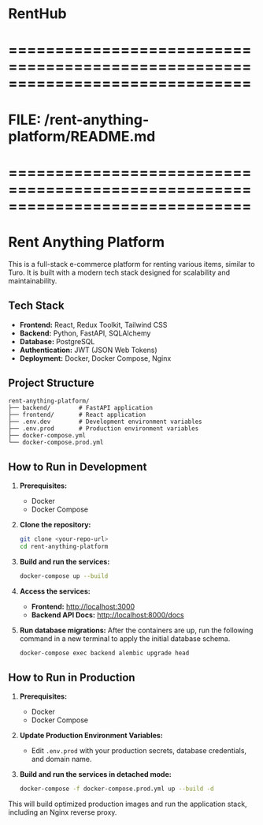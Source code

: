 # RentHub

# ==============================================================================
# FILE: /rent-anything-platform/README.md
# ==============================================================================
# Rent Anything Platform

This is a full-stack e-commerce platform for renting various items, similar to Turo. It is built with a modern tech stack designed for scalability and maintainability.

## Tech Stack

- **Frontend:** React, Redux Toolkit, Tailwind CSS
- **Backend:** Python, FastAPI, SQLAlchemy
- **Database:** PostgreSQL
- **Authentication:** JWT (JSON Web Tokens)
- **Deployment:** Docker, Docker Compose, Nginx

## Project Structure

```
rent-anything-platform/
├── backend/        # FastAPI application
├── frontend/       # React application
├── .env.dev        # Development environment variables
├── .env.prod       # Production environment variables
├── docker-compose.yml
└── docker-compose.prod.yml
```

## How to Run in Development

1.  **Prerequisites:**
    - Docker
    - Docker Compose

2.  **Clone the repository:**
    ```bash
    git clone <your-repo-url>
    cd rent-anything-platform
    ```

3.  **Build and run the services:**
    ```bash
    docker-compose up --build
    ```

4.  **Access the services:**
    - **Frontend:** [http://localhost:3000](http://localhost:3000)
    - **Backend API Docs:** [http://localhost:8000/docs](http://localhost:8000/docs)

5.  **Run database migrations:**
    After the containers are up, run the following command in a new terminal to apply the initial database schema.
    ```bash
    docker-compose exec backend alembic upgrade head
    ```

## How to Run in Production

1.  **Prerequisites:**
    - Docker
    - Docker Compose

2.  **Update Production Environment Variables:**
    - Edit `.env.prod` with your production secrets, database credentials, and domain name.

3.  **Build and run the services in detached mode:**
    ```bash
    docker-compose -f docker-compose.prod.yml up --build -d
    ```

This will build optimized production images and run the application stack, including an Nginx reverse proxy.

